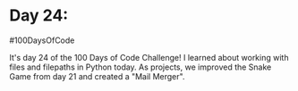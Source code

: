 # Day 24:
#100DaysOfCode

It's day 24 of the 100 Days of Code Challenge! I learned about working with files and filepaths in Python today. As projects, we improved the Snake Game from day 21 and created a "Mail Merger".

